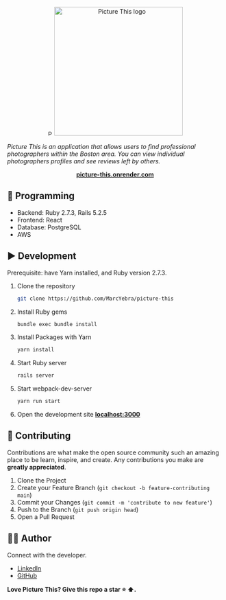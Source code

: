 
<p align="center">

  <img src="https://picture-this-production.s3.amazonaws.com/Icons/logo+copy.png" alt="Picture This logo" width="12rem" />

  <img src="https://picture-this-production.s3.amazonaws.com/Icons/logo+copy.png" alt="Picture This logo" width="300rem" />


<i>Picture This is an application that allows users to find professional photographers within the Boston area. You can view individual photographers profiles and see reviews left by others. </i>
<br>

</p>

<p align="center">
  <a href="https://picture-this.onrender.com"><strong>picture-this.onrender.com</strong></a>
  <br>
</p>

## 🚀 Programming

- Backend: Ruby 2.7.3, Rails 5.2.5
- Frontend: React
- Database: PostgreSQL
- AWS 

## ▶️ Development
Prerequisite: have Yarn installed, and Ruby version 2.7.3.

1. Clone the repository
    ```sh
    git clone https://github.com/MarcYebra/picture-this
    ```
    
2. Install Ruby gems
    ```sh
    bundle exec bundle install
    ```
    
3. Install Packages with Yarn
    ```sh
    yarn install
    ```
    
4. Start Ruby server
    ```sh
    rails server
    ```
    
5. Start webpack-dev-server
    ```sh
    yarn run start
    ```
    
6. Open the development site **[localhost:3000](http://localhost:3000)**
    
## 🤝 Contributing

Contributions are what make the open source community such an amazing place to be learn, inspire, and create.
Any contributions you make are **greatly appreciated**.

1. Clone the Project
2. Create your Feature Branch (`git checkout -b feature-contributing main`)
3. Commit your Changes (`git commit -m 'contribute to new feature'`)
4. Push to the Branch (`git push origin head`)
5. Open a Pull Request

## 👨‍💻 Author

Connect with the developer.

- [LinkedIn][linkedin]
- [GitHub][github]

**Love Picture This? Give this repo a star :star: :arrow_up:.**

[linkedin]: https://www.linkedin.com/in/marcyebra/
[github]: https://github.com/MarcYebra

